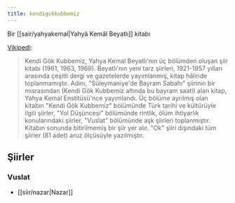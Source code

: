 ```yaml
---
title: kendigokkubbemiz
---
```


Bir [[sair/yahyakemal|Yahyâ Kemâl Beyatlı]] kitabı

[Vikipedi](https://tr.wikipedia.org/wiki/Kendi_G%C3%B6k_Kubbemiz):
> Kendi Gök Kubbemiz, Yahya Kemal Beyatlı'nın üç bölümden oluşan şiir kitabı (1961, 1963, 1969).
> Beyatlı'nın yeni tarz şiirleri, 1921-1957 yılları arasında çeşitli dergi ve gazetelerde yayımlanmış, kitap hâlinde toplanmamıştır. Adını, "Süleymaniye'de Bayram Sabahı" şiirinin bir mısrasından (Kendi Gök Kubbemiz altında bu bayram saati) alan kitap, Yahya Kemal Enstitüsü'nce yayımlandı. Üç bölüme ayrılmış olan kitabın "Kendi Gök Kubbemiz" bölümünde Türk tarihi ve kültürüyle ilgili şiirler, "Yol Düşüncesi" bölümünde rintlik, ölüm ihtiyarlık konularındaki şiirler, "Vuslat" bölümünde aşk şiirleri toplanmıştır. Kitabın sonunda bitirilmemiş bir şiir yer alır. "Ok" şiiri dışındaki tüm şiirler (81 adet) aruz ölçüsüyle yazılmıştır.

## Şiirler
### Vuslat
- [[siir/nazar|Nazar]]